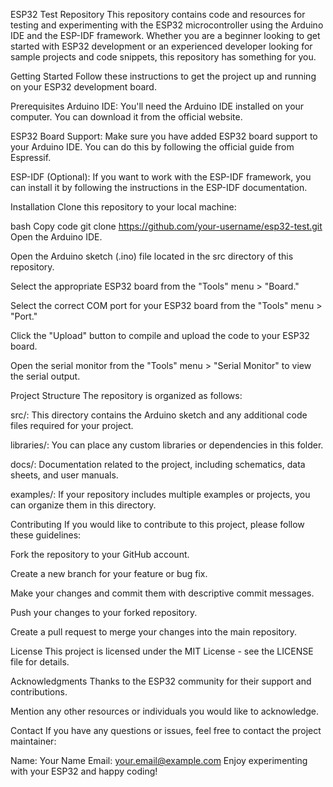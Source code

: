 
ESP32 Test Repository
This repository contains code and resources for testing and experimenting with the ESP32 microcontroller using the Arduino IDE and the ESP-IDF framework. Whether you are a beginner looking to get started with ESP32 development or an experienced developer looking for sample projects and code snippets, this repository has something for you.

Getting Started
Follow these instructions to get the project up and running on your ESP32 development board.

Prerequisites
Arduino IDE: You'll need the Arduino IDE installed on your computer. You can download it from the official website.

ESP32 Board Support: Make sure you have added ESP32 board support to your Arduino IDE. You can do this by following the official guide from Espressif.

ESP-IDF (Optional): If you want to work with the ESP-IDF framework, you can install it by following the instructions in the ESP-IDF documentation.

Installation
Clone this repository to your local machine:

bash
Copy code
git clone https://github.com/your-username/esp32-test.git
Open the Arduino IDE.

Open the Arduino sketch (.ino) file located in the src directory of this repository.

Select the appropriate ESP32 board from the "Tools" menu > "Board."

Select the correct COM port for your ESP32 board from the "Tools" menu > "Port."

Click the "Upload" button to compile and upload the code to your ESP32 board.

Open the serial monitor from the "Tools" menu > "Serial Monitor" to view the serial output.

Project Structure
The repository is organized as follows:

src/: This directory contains the Arduino sketch and any additional code files required for your project.

libraries/: You can place any custom libraries or dependencies in this folder.

docs/: Documentation related to the project, including schematics, data sheets, and user manuals.

examples/: If your repository includes multiple examples or projects, you can organize them in this directory.

Contributing
If you would like to contribute to this project, please follow these guidelines:

Fork the repository to your GitHub account.

Create a new branch for your feature or bug fix.

Make your changes and commit them with descriptive commit messages.

Push your changes to your forked repository.

Create a pull request to merge your changes into the main repository.

License
This project is licensed under the MIT License - see the LICENSE file for details.

Acknowledgments
Thanks to the ESP32 community for their support and contributions.

Mention any other resources or individuals you would like to acknowledge.

Contact
If you have any questions or issues, feel free to contact the project maintainer:

Name: Your Name
Email: your.email@example.com
Enjoy experimenting with your ESP32 and happy coding!
